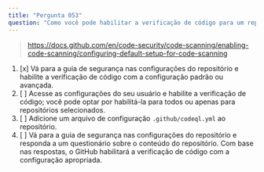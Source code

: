 ```yaml
---
title: "Pergunta 053"
question: "Como você pode habilitar a verificação de código para um repositório?"
---
```



> https://docs.github.com/en/code-security/code-scanning/enabling-code-scanning/configuring-default-setup-for-code-scanning
1. [x] Vá para a guia de segurança nas configurações do repositório e habilite a verificação de código com a configuração padrão ou avançada.
1. [ ] Acesse as configurações do seu usuário e habilite a verificação de código; você pode optar por habilitá-la para todos ou apenas para repositórios selecionados.
1. [ ] Adicione um arquivo de configuração `.github/codeql.yml` ao repositório.
1. [ ] Vá para a guia de segurança nas configurações do repositório e responda a um questionário sobre o conteúdo do repositório. Com base nas respostas, o GitHub habilitará a verificação de código com a configuração apropriada.
